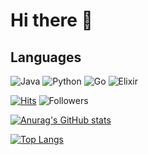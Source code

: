 # Hi there 👋

## Languages

![Java](https://img.shields.io/badge/JAVA-level%204-blue?style=flat&logo=java&logoColor=white)
![Python](https://img.shields.io/badge/PYTHON-level%203-blue?style=flat&logo=python&logoColor=white)
![Go](https://img.shields.io/badge/Golang-level%202-blue?style=flat&logo=go&logoColor=white)
![Elixir](https://img.shields.io/badge/Elixir-level%202-blue?style=flat&logo=elixir&logoColor=white)


[![Hits](https://hits.seeyoufarm.com/api/count/incr/badge.svg?url=https%3A%2F%2Fgithub.com%2Fyounsiktech&count_bg=%2379C83D&title_bg=%23555555&icon=github.svg&icon_color=%23FFFFFF&title=visitors&edge_flat=false)](https://hits.seeyoufarm.com)
![Followers](https://img.shields.io/github/followers/younsiktech?style=social)

[![Anurag's GitHub stats](https://github-readme-stats.vercel.app/api?username=younsiktech&show_icons=true&theme=vue-dark)](https://github.com/anuraghazra/github-readme-stats)

[![Top Langs](https://github-readme-stats.vercel.app/api/top-langs/?username=younsiktech&langs_count=8&layout=compact)](https://github.com/anuraghazra/github-readme-stats)


<!--
**younsiktech/younsiktech** is a ✨ _special_ ✨ repository because its `README.md` (this file) appears on your GitHub profile.

Here are some ideas to get you started:

- 🔭 I’m currently working on ...
- 🌱 I’m currently learning ...
- 👯 I’m looking to collaborate on ...
- 🤔 I’m looking for help with ...
- 💬 Ask me about ...
- 📫 How to reach me: ...
- 😄 Pronouns: ...
- ⚡ Fun fact: ...
-->
